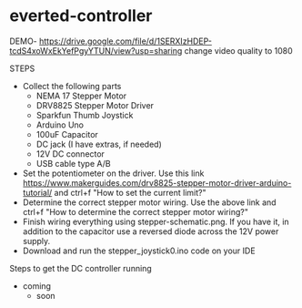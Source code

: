 # everted-controller
DEMO- https://drive.google.com/file/d/1SERXIzHDEP-tcdS4xoWxEkYefPgyYTUN/view?usp=sharing change video quality to 1080

STEPS
- Collect the following parts
    - NEMA 17 Stepper Motor
    - DRV8825 Stepper Motor Driver
    - Sparkfun Thumb Joystick
    - Arduino Uno
    - 100uF Capacitor
    - DC jack (I have extras, if needed)
    - 12V DC connector
    - USB cable type A/B
- Set the potentiometer on the driver. Use this link https://www.makerguides.com/drv8825-stepper-motor-driver-arduino-tutorial/ and ctrl+f "How to set the current limit?"
- Determine the correct stepper motor wiring. Use the above link and ctrl+f "How to determine the correct stepper motor wiring?"
- Finish wiring everything using stepper-schematic.png. If you have it, in addition to the capacitor use a reversed diode across the 12V power supply.
- Download and run the stepper_joystick0.ino code on your IDE


Steps to get the DC controller running
 - coming
     - soon
